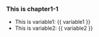 ### This is chapter1-1

- This is variable1: {{ variable1 }} 
- This is variable2: {{ variable2 }} 
